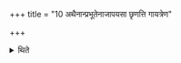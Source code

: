 +++
title = "10 अथैनान्प्रभूतेनाजापयसा छृणत्ति गायत्रेण"

+++

<details><summary>थिते</summary>

अथैनान्प्रभूतेनाजापयसा छृणत्ति । गायत्रेण त्वा छन्दसा छृणद्मीत्येतैस्त्रिभिस्त्रिभिरेकैकम् १०
</details>
